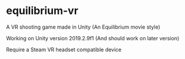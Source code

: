# equilibrium-vr
A VR shooting game made in Unity (An Equilibrium movie style)

Working on Unity version 2019.2.9f1 (And should work on later version)

Require a Steam VR headset compatible device
